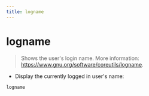 ```yaml
---
title: logname
---
```

# logname

> Shows the user's login name.
> More information: <https://www.gnu.org/software/coreutils/logname>.

- Display the currently logged in user's name:

`logname`
